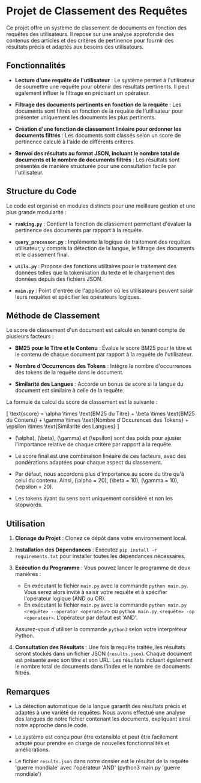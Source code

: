 # Projet de Classement des Requêtes

Ce projet offre un système de classement de documents en fonction des requêtes des utilisateurs. Il repose sur une analyse approfondie des contenus des articles et des critères de pertinence pour fournir des résultats précis et adaptés aux besoins des utilisateurs.

## Fonctionnalités

- **Lecture d'une requête de l'utilisateur** : Le système permet à l'utilisateur de soumettre une requête pour obtenir des résultats pertinents. Il peut egalement influer le filtrage en précisant un opérateur.
  
- **Filtrage des documents pertinents en fonction de la requête** : Les documents sont filtrés en fonction de la requête de l'utilisateur pour présenter uniquement les documents les plus pertinents. 

- **Création d'une fonction de classement linéaire pour ordonner les documents filtrés** : Les documents sont classés selon un score de pertinence calculé à l'aide de différents critères.

- **Renvoi des résultats au format JSON, incluant le nombre total de documents et le nombre de documents filtrés** : Les résultats sont présentés de manière structurée pour une consultation facile par l'utilisateur.

## Structure du Code

Le code est organisé en modules distincts pour une meilleure gestion et une plus grande modularité :

- **`ranking.py`** : Contient la fonction de classement permettant d'évaluer la pertinence des documents par rapport à la requête.

- **`query_processor.py`** : Implémente la logique de traitement des requêtes utilisateur, y compris la détection de la langue, le filtrage des documents et le classement final.

- **`utils.py`** : Propose des fonctions utilitaires pour le traitement des données telles que la tokenisation du texte et le chargement des données depuis des fichiers JSON.

- **`main.py`** : Point d'entrée de l'application où les utilisateurs peuvent saisir leurs requêtes et spécifier les opérateurs logiques.

## Méthode de Classement

Le score de classement d'un document est calculé en tenant compte de plusieurs facteurs :

- **BM25 pour le Titre et le Contenu** : Évalue le score BM25 pour le titre et le contenu de chaque document par rapport à la requête de l'utilisateur.

- **Nombre d'Occurrences des Tokens** : Intègre le nombre d'occurrences des tokens de la requête dans le document.

- **Similarité des Langues** : Accorde un bonus de score si la langue du document est similaire à celle de la requête.

La formule de calcul du score de classement est la suivante :

\[ \text{score} = \alpha \times \text{BM25 du Titre} + \beta \times \text{BM25 du Contenu} + \gamma \times \text{Nombre d'Occurences des Tokens} + \epsilon \times \text{Similarité des Langues} \]

- \(\alpha\), \(\beta\), \(\gamma\) et \(\epsilon\) sont des poids pour ajuster l'importance relative de chaque critère par rapport à la requête. 

- Le score final est une combinaison linéaire de ces facteurs, avec des pondérations adaptées pour chaque aspect du classement.

- Par défaut, nous accordons plus d'importance au score du titre qu'à celui du contenu. Ainsi, \(\alpha = 20\), \(\beta = 10\), \(\gamma = 10\), \(\epsilon = 20\).

- Les tokens ayant du sens sont uniquement considéré et non les stopwords.

## Utilisation

1. **Clonage du Projet** : Clonez ce dépôt dans votre environnement local.

2. **Installation des Dépendances** : Exécutez `pip install -r requirements.txt` pour installer toutes les dépendances nécessaires.

3. **Exécution du Programme** : Vous pouvez lancer le programme de deux manières : 
    - En exécutant le fichier `main.py` avec la commande `python main.py`. Vous serez alors invité à saisir votre requête et à spécifier l'opérateur logique (AND ou OR).
    - En exécutant le fichier `main.py` avec la commande `python main.py <requête> --operator <operateur>` ou `python main.py <requête> -op <operateur>`. L'opérateur par défaut est 'AND'. 
    
    Assurez-vous d'utiliser la commande `python3` selon votre interpréteur Python.

4. **Consultation des Résultats** : Une fois la requête traitée, les résultats seront stockés dans un fichier JSON (`results.json`). Chaque document est présenté avec son titre et son URL. Les résultats incluent également le nombre total de documents dans l'index et le nombre de documents filtrés.

## Remarques

- La détection automatique de la langue garantit des résultats précis et adaptés à une variété de requêtes. Nous avons effectué une analyse des langues de notre fichier contenant les documents, expliquant ainsi notre approche dans le code.

- Le système est conçu pour être extensible et peut être facilement adapté pour prendre en charge de nouvelles fonctionnalités et améliorations.

- Le fichier `results.json` dans notre dossier est le résultat de la requête 'guerre mondiale' avec l'opérateur 'AND' (python3 main.py 'guerre mondiale')